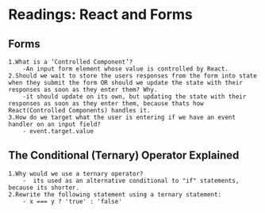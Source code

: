 # Readings: React and Forms  

## Forms  

    1.What is a ‘Controlled Component’?  
        -An input form element whose value is controlled by React.
    2.Should we wait to store the users responses from the form into state when they submit the form OR should we update the state with their responses as soon as they enter them? Why.  
        -it should update on its own, but updating the state with their responses as soon as they enter them, because thats how React(Controlled Components) handles it.
    3.How do we target what the user is entering if we have an event handler on an input field?  
        - event.target.value

## The Conditional (Ternary) Operator Explained

    1.Why would we use a ternary operator?  
        -  its used as an alternative conditional to "if" statements, because its shorter.
    2.Rewrite the following statement using a ternary statement:  
        - x === y ? 'true' : 'false'

